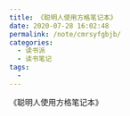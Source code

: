 ```yaml
---
title: 《聪明人使用方格笔记本》
date: 2020-07-28 16:02:48
permalink: /note/cmrsyfgbjb/
categories: 
  - 读书派
  - 读书笔记
tags: 
  - 
---
```


《聪明人使用方格笔记本》